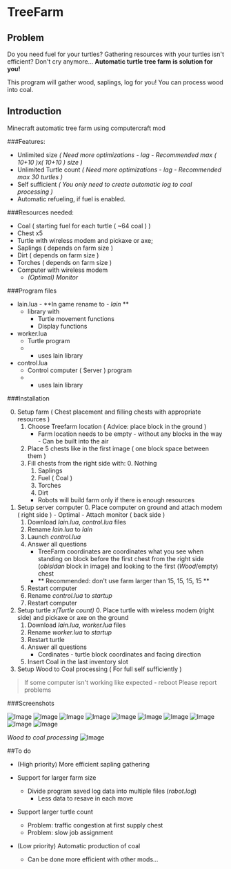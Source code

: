 # TreeFarm

## Problem

Do you need fuel for your turtles? Gathering resources with your turtles isn't efficient?
Don't cry anymore...
**Automatic turtle tree farm is solution for you!**

This program will gather wood, saplings, log for you! You can process wood into coal.

## Introduction

Minecraft automatic tree farm using computercraft mod

###Features:
* Unlimited size *( Need more optimizations - lag - Recommended max ( 10+10 )x( 10+10 ) size )*
* Unlimited Turtle count *( Need more optimizations - lag - Recommended max 30 turtles )*
* Self sufficient *( You only need to create automatic log to coal processing )*
* Automatic refueling, if fuel is enabled.

###Resources needed:
* Coal ( starting fuel for each turtle ( ~64 coal ) )
* Chest x5
* Turtle with wireless modem and pickaxe or axe;
* Saplings ( depends on farm size )
* Dirt ( depends on farm size )
* Torches ( depends on farm size )
* Computer with wireless modem
	* *(Optimal) Monitor*

###Program files

* lain.lua - **In game rename to - *lain* **
	* library with
		* Turtle movement functions
		* Display functions
* worker.lua
	* Turtle program
	* - uses lain library
* control.lua
	* Control computer ( Server ) program
	* - uses lain library

###Installation

0. Setup farm ( Chest placement and filling chests with appropriate resources )
	1. Choose Treefarm location ( Advice: place block in the ground )
		- Farm location needs to be empty - without any blocks in the way - Can be built into the air
	2. Place 5 chests like in the first image ( one block space between them )
	3. Fill chests from the right side with:
		0. Nothing
		1. Saplings
		2. Fuel ( Coal )
		3. Torches
		4. Dirt
		* Robots will build farm only if there is enough resources
1. Setup server computer
	0. Place computer on ground and attach modem ( right side )
		- Optimal - Attach monitor ( back side )
	1. Download *lain.lua*, *control.lua* files
	2. Rename *lain.lua* to *lain*
	3. Launch *control.lua*
	4. Answer all questions
		- TreeFarm coordinates are coordinates what you see when standing on block before the first chest from the right side (*obisidan* block in image) and looking to the first (*Wood*/empty) chest
		- ** Recommended: don't use farm larger than 15, 15, 15, 15 **
	5. Restart computer
	6. Rename *control.lua* to *startup*
	7. Restart computer
2. Setup turtle *x(Turtle count)*
	0. Place turtle with wireless modem (right side) and pickaxe or axe on the ground
	1. Download *lain.lua*, *worker.lua* files
	2. Rename *worker.lua* to *startup*
	3. Restart turtle
	4. Answer all questions
		- Cordinates - turtle block coordinates and facing direction
	5. Insert Coal in the last inventory slot
3. Setup Wood to Coal processing ( For full self sufficiently )

> If some computer isn't working like expected - reboot
> Please report problems

###Screenshots

![Image](../screenshots/j.png?raw=true)
![Image](../screenshots/i.png?raw=true)
![Image](../screenshots/k.png?raw=true)
![Image](../screenshots/o.png?raw=true)
![Image](../screenshots/q.png?raw=true)
![Image](../screenshots/f.png?raw=true)
![Image](../screenshots/w.png?raw=true)
![Image](../screenshots/y.png?raw=true)
![Image](../screenshots/u.png?raw=true)
![Image](../screenshots/zz.png?raw=true)

*Wood to coal processing*
![Image](../blob/screenshots/set.png?raw=true)

##To do

* (High priority) More efficient sapling gathering

* Support for larger farm size
	* Divide program saved log data into multiple files (*robot.log*)
		* Less data to resave in each move
* Support larger turtle count
	* Problem: traffic congestion at first supply chest
	* Problem: slow job assignment

* (Low priority) Automatic production of coal
	- Can be done more efficient with other mods...

